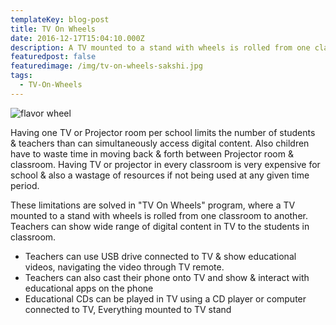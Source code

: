 ```yaml
---
templateKey: blog-post
title: TV On Wheels
date: 2016-12-17T15:04:10.000Z
description: A TV mounted to a stand with wheels is rolled from one classroom to another.
featuredpost: false
featuredimage: /img/tv-on-wheels-sakshi.jpg
tags:
  - TV-On-Wheels
---
```

![flavor wheel](/img/tv-on-wheels-sakshi.jpg)



Having one TV or Projector room per school limits the number of students & teachers than can simultaneously access digital content. Also children have to waste time in moving back & forth between Projector room & classroom. Having TV or projector in every classroom is very expensive for school & also a wastage of resources if not being used at any given time period.

These limitations are solved in "TV On Wheels" program, where a TV mounted to a stand with wheels is rolled from one classroom to another. Teachers can show wide range of digital content in TV to the students in classroom.

* Teachers can use USB drive connected to TV & show educational videos, navigating the video through TV remote.
* Teachers can also cast their phone onto TV and show & interact with educational apps on the phone
* Educational CDs can be played in TV using a CD player or computer connected to TV, Everything mounted to TV stand